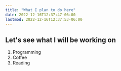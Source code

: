 ```yaml
---
title: "What I plan to do here"
date: 2022-12-16T12:37:47-06:00
lastmod: 2022-12-16T12:37:53-06:00
---
```


## Let's see what I will be working on

1. Programming
2. Coffee
3. Reading
